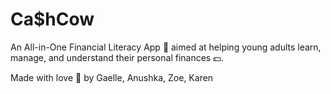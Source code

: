 # Ca$hCow 

An All-in-One Financial Literacy App 📱 aimed at helping young adults learn, manage, and understand their personal finances 💵. 

Made with love 🤍 by Gaelle, Anushka, Zoe, Karen
